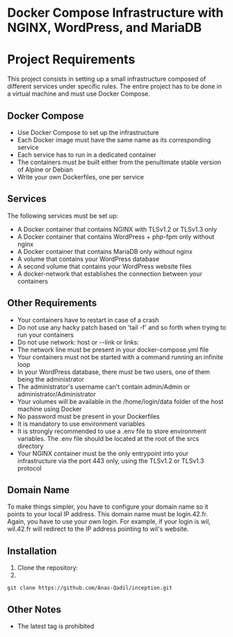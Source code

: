 # Docker Compose Infrastructure with NGINX, WordPress, and MariaDB

# Project Requirements

This project consists in setting up a small infrastructure composed of different services under specific rules. The entire project has to be done in a virtual machine and must use Docker Compose.

## Docker Compose

- Use Docker Compose to set up the infrastructure
- Each Docker image must have the same name as its corresponding service
- Each service has to run in a dedicated container
- The containers must be built either from the penultimate stable version of Alpine or Debian
- Write your own Dockerfiles, one per service

## Services

The following services must be set up:

- A Docker container that contains NGINX with TLSv1.2 or TLSv1.3 only
- A Docker container that contains WordPress + php-fpm only without nginx
- A Docker container that contains MariaDB only without nginx
- A volume that contains your WordPress database
- A second volume that contains your WordPress website files
- A docker-network that establishes the connection between your containers

## Other Requirements

- Your containers have to restart in case of a crash
- Do not use any hacky patch based on 'tail -f' and so forth when trying to run your containers
- Do not use network: host or --link or links:
- The network line must be present in your docker-compose.yml file
- Your containers must not be started with a command running an infinite loop
- In your WordPress database, there must be two users, one of them being the administrator
- The administrator's username can't contain admin/Admin or administrator/Administrator
- Your volumes will be available in the /home/login/data folder of the host machine using Docker
- No password must be present in your Dockerfiles
- It is mandatory to use environment variables
- It is strongly recommended to use a .env file to store environment variables. The .env file should be located at the root of the srcs directory
- Your NGINX container must be the only entrypoint into your infrastructure via the port 443 only, using the TLSv1.2 or TLSv1.3 protocol

## Domain Name

To make things simpler, you have to configure your domain name so it points to your local IP address. This domain name must be login.42.fr. Again, you have to use your own login. For example, if your login is wil, wil.42.fr will redirect to the IP address pointing to wil's website.

## Installation

1. Clone the repository:
2.
```
git clone https://github.com/Anas-Qadil/inception.git
```

## Other Notes

- The latest tag is prohibited

